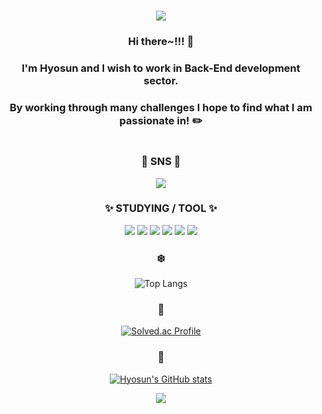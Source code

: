 #

 <div align="center">
  
<img src="https://capsule-render.vercel.app/api?type=waving&animation=fadeIn&color=FC60A8&height=200&section=header&text=Welcome%20😋&fontColor=FFDD00&fontSize=90" />
  
  ### Hi there~!!! 👋 
  ### I'm Hyosun and I wish to work in Back-End development sector.
  ### By working through many challenges I hope to find what I am passionate in! ✏️
 
 #
 
  ### 🍈 SNS 🍈
  
  <a href="https://velog.io/@ssunykim"><img src="https://img.shields.io/badge/Velog-20C997?style=flat-square&logo=velog&logoColor=white"/></a>

  ### ✨ STUDYING / TOOL ✨
  
  <img src="https://img.shields.io/badge/Python-3776AB?style=flat-square&logo=python&logoColor=white"/></a>
  <img src="https://img.shields.io/badge/Spring-6DB33F?style=flat-square&logo=spring&logoColor=white"/></a>
  <img src="https://img.shields.io/badge/Django-092E20?style=flat-square&logo=django&logoColor=white"/></a>
  <img src="https://img.shields.io/badge/IntelliJ IDEA-0E85CD?style=flat-square&logo=intellijidea&logoColor=white"/></a>
  <img src="https://img.shields.io/badge/Pycharm-000000?style=flat-square&logo=pycharm&logoColor=white"/></a>
  <img src="https://img.shields.io/badge/Unity-FFFFFF?style=flat-square&logo=unity&logoColor=black"/></a>
  
  </d>
  
  ### ❄️
  
  ![Top Langs](https://github-readme-stats.vercel.app/api/top-langs/?username=hy5sun&layout=compact&theme=buefy)
  
  
  
  ### 🌈
  [![Solved.ac Profile](http://mazassumnida.wtf/api/v2/generate_badge?boj=ssunykim)](https://solved.ac/ssunykim/)
  
  ### 🍰
  [![Hyosun's GitHub stats](https://github-readme-stats.vercel.app/api?username=hy5sun)](https://github.com/hy5sun/github-readme-stats)


  <img src="https://capsule-render.vercel.app/api?type=waving&color=FC60A8&height=180&section=footer" />
  
<!--
**hy5sun/hy5sun** is a ✨ _special_ ✨ repository because its `README.md` (this file) appears on your GitHub profile.

Here are some ideas to get you started:

- 🔭 I’m currently working on ...
- 🌱 I’m currently learning ...
- 👯 I’m looking to collaborate on ...
- 🤔 I’m looking for help with ...
- 💬 Ask me about ...
- 📫 How to reach me: ...
- 😄 Pronouns: ...
- ⚡ Fun fact: ...
-->

